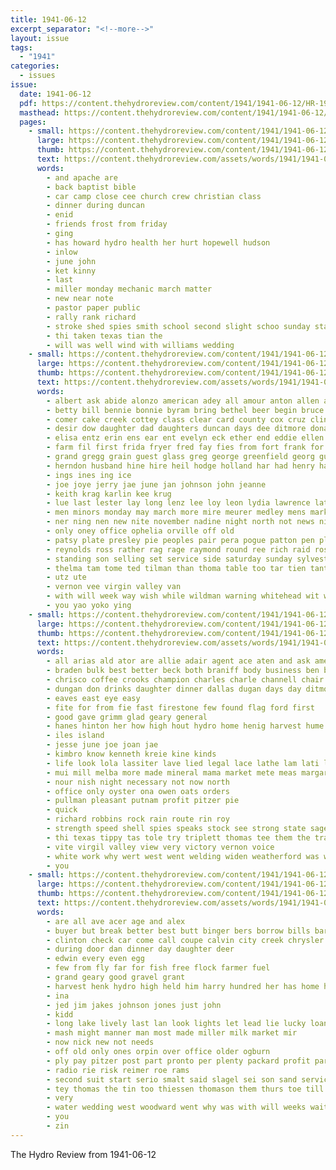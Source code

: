 ```yaml
---
title: 1941-06-12
excerpt_separator: "<!--more-->"
layout: issue
tags:
  - "1941"
categories:
  - issues
issue:
  date: 1941-06-12
  pdf: https://content.thehydroreview.com/content/1941/1941-06-12/HR-1941-06-12.pdf
  masthead: https://content.thehydroreview.com/content/1941/1941-06-12/masthead/HR-1941-06-12.jpg
  pages:
    - small: https://content.thehydroreview.com/content/1941/1941-06-12/small/HR-1941-06-12-01.jpg
      large: https://content.thehydroreview.com/content/1941/1941-06-12/large/HR-1941-06-12-01.jpg
      thumb: https://content.thehydroreview.com/content/1941/1941-06-12/thumbnails/HR-1941-06-12-01.jpg
      text: https://content.thehydroreview.com/assets/words/1941/1941-06-12/HR-1941-06-12-01.txt
      words:
        - and apache are
        - back baptist bible
        - car camp close cee church crew christian class
        - dinner during duncan
        - enid
        - friends frost from friday
        - ging
        - has howard hydro health her hurt hopewell hudson
        - inlow
        - june john
        - ket kinny
        - last
        - miller monday mechanic march matter
        - new near note
        - pastor paper public
        - rally rank richard
        - stroke shed spies smith school second slight schoo sunday staples
        - thi taken texas tian the
        - will was well wind with williams wedding
    - small: https://content.thehydroreview.com/content/1941/1941-06-12/small/HR-1941-06-12-02.jpg
      large: https://content.thehydroreview.com/content/1941/1941-06-12/large/HR-1941-06-12-02.jpg
      thumb: https://content.thehydroreview.com/content/1941/1941-06-12/thumbnails/HR-1941-06-12-02.jpg
      text: https://content.thehydroreview.com/assets/words/1941/1941-06-12/HR-1941-06-12-02.txt
      words:
        - albert ask abide alonzo american adey all amour anton allen ales ane arthur ani and arch anand ang abed are
        - betty bill bennie bonnie byram bring bethel beer begin bruce burt bie bodine bean beck brown basket bride blan bennett baptist bank buy bridgeport bear baby been best byes bridegroom bel book brewers bree but
        - comer cake creek cottey class clear card county cox cruz clint carl chris can church cee come coe caddo chester carmen cael cai
        - desir dow daughter dad daughters duncan days dee ditmore donald dat day dante dinner
        - elisa entz erin ens ear ent evelyn eck ether end eddie ellen edinburgh
        - farm fil first frida fryer fred fay fies from fort frank for
        - grand gregg grain guest glass greg george greenfield georg gut gerald gene
        - herndon husband hine hire heil hodge holland har had henry has hinton hervey hah her harrison hope home hazel hobart huss hee harris harvest hedgecock hea hammer hana hydro head held
        - ings ines ing ice
        - joe joye jerry jae june jan johnson john jeanne
        - keith krag karlin kee krug
        - lue last lester lay long lenz lee loy leon lydia lawrence later lucky litt leonard lon loth loose law lenita
        - men minors monday may march more mire meurer medley mens mark mee mote miller miss man mis menard many members miler matter maude most mary mound
        - ner ning nen new nite november nadine night north not news nila
        - only oney office ophelia orville off old
        - patsy plate presley pie peoples pair pera pogue patton pen plenty peat pos pils per press philip post phillip palin price phon pers pay patron
        - reynolds ross rather rag rage raymond round ree rich raid rose roy rey robb rains richardson ready ray richard roberts ruhl
        - standing son selling set service side saturday sunday sylvester skaggs second sires shaney schmidt school small snow sit sons sai south sip sat stange soon stockton sei sie simmons sister sin she serie stine step special summer store savage sheng
        - thelma tam tome ted tilman than thoma table too tar tien tant tiny the thomason tour tom tise turn ties treat texas
        - utz ute
        - vernon vee virgin valley van
        - with will week way wish while wildman warning whitehead wit wait weathers weather weak waite walters won wang white wal weatherford went winona wise was word wagner willard work working wik
        - you yao yoko ying
    - small: https://content.thehydroreview.com/content/1941/1941-06-12/small/HR-1941-06-12-03.jpg
      large: https://content.thehydroreview.com/content/1941/1941-06-12/large/HR-1941-06-12-03.jpg
      thumb: https://content.thehydroreview.com/content/1941/1941-06-12/thumbnails/HR-1941-06-12-03.jpg
      text: https://content.thehydroreview.com/assets/words/1941/1941-06-12/HR-1941-06-12-03.txt
      words:
        - all arias ald ator are allie adair agent ace aten and ask ames ake
        - braden bulk best better beck both braniff body business ben buy block
        - chrisco coffee crooks champion charles charle channell chair call comfort case cold chas cord carry can city
        - dungan don drinks daughter dinner dallas dugan days day ditmore dewayne
        - eaves east eye easy
        - fite for from fie fast firestone few found flag ford first
        - good gave grimm glad geary general
        - hanes hinton her how high hout hydro home henig harvest hume hayes hour hatfield henk howard hick henke herp
        - iles island
        - jesse june joe joan jae
        - kimbro know kenneth kreie kine kinds
        - life look lola lassiter lave lied legal lace lathe lam lati line last like los
        - mui mill melba more made mineral mama market mete meas margaret monday maude
        - nour nish night necessary not now north
        - office only oyster ona owen oats orders
        - pullman pleasant putnam profit pitzer pie
        - quick
        - richard robbins rock rain route rin roy
        - strength speed shell spies speaks stock see strong state sage south she saturday station short service sell sayre stafford sunday seal side sylvester scott salt store
        - thi texas tippy tas tole try triplett thomas tee them the train tian tad
        - vite virgil valley view very victory vernon voice
        - white work why wert west went welding widen weatherford was with will weather word williams week werk
        - you
    - small: https://content.thehydroreview.com/content/1941/1941-06-12/small/HR-1941-06-12-04.jpg
      large: https://content.thehydroreview.com/content/1941/1941-06-12/large/HR-1941-06-12-04.jpg
      thumb: https://content.thehydroreview.com/content/1941/1941-06-12/thumbnails/HR-1941-06-12-04.jpg
      text: https://content.thehydroreview.com/assets/words/1941/1941-06-12/HR-1941-06-12-04.txt
      words:
        - are all ave acer age and alex
        - buyer but break better best butt binger bers borrow bills bartgis blum beer brothers back both book
        - clinton check car come call coupe calvin city creek chrysler cost can
        - during door dan dinner day daughter deer
        - edwin every even egg
        - few from fly far for fish free flock farmer fuel
        - grand geary good gravel grant
        - harvest henk hydro high held him harry hundred her has home hens hope handle
        - ina
        - jed jim jakes johnson jones just john
        - kidd
        - long lake lively last lan look lights let lead lie lucky loan
        - mash might manner man most made miller milk market mir
        - now nick new not needs
        - off old only ones orpin over office older ogburn
        - ply pay pitzer post part pronto per plenty packard profit parker
        - radio rie risk reimer roe rams
        - second suit start serio smalt said slagel sei son sand service sunday side soon special sale see spies spray saturday still
        - tey thomas the tin too thiessen thomason them thurs toe till try
        - very
        - water wedding west woodward went why was with will weeks wait windsor wheat whit
        - you
        - zin
---
```


The Hydro Review from 1941-06-12

<!--more-->

